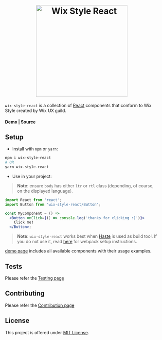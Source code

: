 <h1 style="text-align: center;">
    <a href="https://wix.github.com/wix-style-react">
        <img src="https://raw.githubusercontent.com/wix/wix-style-react/master/.storybook/logo.svg?sanitize=true" alt="Wix Style React" width="300">
    </a>
</h1>

`wix-style-react` is a collection of [React](https://facebook.github.io/react/) components that conform to Wix Style created by Wix UX guild.

#### [Demo](https://wix.github.io/wix-style-react) | [Source](https://github.com/wix/wix-style-react)

## Setup

* Install with `npm` or `yarn`:
```sh
npm i wix-style-react
# OR
yarn wix-style-react
```

* Use in your project:

> __Note__: ensure `body` has either `ltr` or `rtl` class (depending, of course, on the displayed language).

```jsx
import React from 'react';
import Button from 'wix-style-react/Button';

const MyComponent = () =>
  <Button onClick={() => console.log('thanks for clicking :)')}>
    Click me!
  </Button>;
```

> __Note__: `wix-style-react` works best when [Haste](https://github.com/wix/haste) is used as build tool. If you do not use it, read [here](https://wix.github.io/wix-style-react/?selectedKind=Introduction&selectedStory=Usage%20Without%20Yoshi&full=0&down=0&left=1&panelRight=0) for webpack setup instructions.

[demo page](https://wix.github.io/wix-style-react) includes all available components with their usage examples.

## Tests
Please refer the [Testing page](https://wix.github.io/wix-style-react/?selectedKind=Introduction&selectedStory=Testing&full=0&down=0&left=1&panelRight=0)

## Contributing
Please refer the [Contribution page](https://wix.github.io/wix-style-react/?selectedKind=Introduction&selectedStory=Contribution&full=0&down=0&left=1&panelRight=0)

## License
This project is offered under [MIT License](https://github.com/wix/wix-style-react/blob/master/LICENSE).
